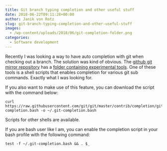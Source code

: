 ```yaml
---
title: Git branch typing completion and other useful stuff
date: 2018-06-22T09:11:28+00:00
author: Janik von Rotz
slug: git-branch-typing-completion-and-other-useful-stuff
images:
  - /wp-content/uploads/2018/06/git-completion-folder.png
categories:
  - Software development
---
```

Recently I was looking a way to have auto completion with git when checking out a branch. The solution was kind of obvious. The [github git mirror repository](https://github.com/git/git) has a [folder containing experimental tools](https://github.com/git/git/tree/master/contrib). One of these tools is a shell scripts that enables completion for various git sub commands. Exactly what I was looking for.
<!--more-->

If you also want to make use of this feature, you can download the script with the command below:

```
curl https://raw.githubusercontent.com/git/git/master/contrib/completion/git-completion.bash -o ~/.git-completion.bash
```

Scripts for other shells are available.

If you are bash user like I am, you can enable the completion script in your bash profile with the following command:

```
test -f ~/.git-completion.bash && . $_
```

